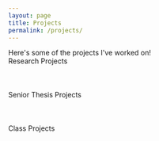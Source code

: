 ```yaml
---
layout: page
title: Projects
permalink: /projects/
---
```

<link rel="stylesheet" href="/assets/css/main.css">

<div>Here's some of the projects I've worked on! </div>

<div class="project-heading">Research Projects</div> <br>
<br>
<br>
<div class="project-heading">Senior Thesis Projects</div> <br>
<br>
<br>
<div class="project-heading">Class Projects</div> <br>
<br>
<br>
